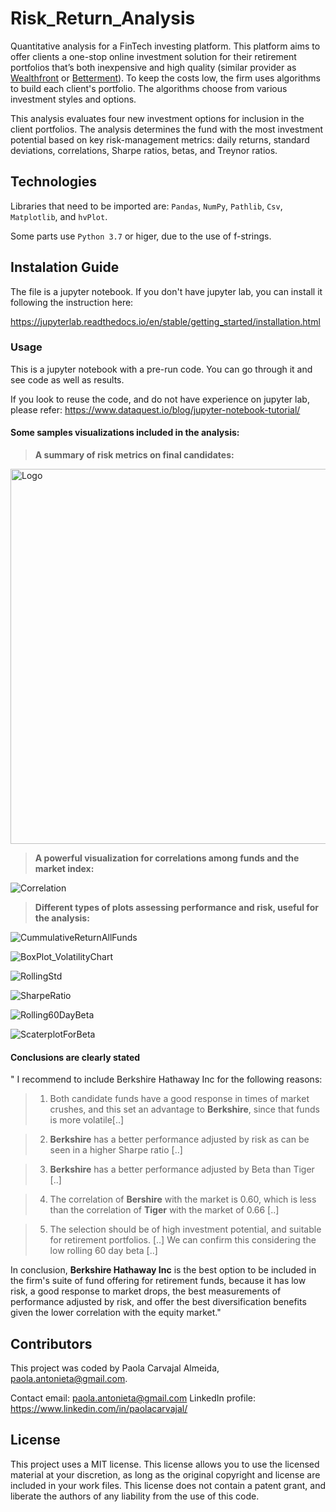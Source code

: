 # Risk_Return_Analysis

Quantitative analysis for a FinTech investing platform. This platform aims to offer clients a one-stop online investment solution for their retirement portfolios that’s both inexpensive and high quality (similar provider as [Wealthfront](https://www.wealthfront.com/) or [Betterment](https://www.betterment.com/)). To keep the costs low, the firm uses algorithms to build each client's portfolio. The algorithms choose from various investment styles and options.

This analysis evaluates four new investment options for inclusion in the client portfolios. The analysis determines the fund with the most investment potential based on key risk-management metrics: daily returns, standard deviations, correlations, Sharpe ratios, betas, and Treynor ratios.


## Technologies

Libraries that need to be imported are:
`Pandas`, `NumPy`, `Pathlib`, `Csv`, `Matplotlib`, and `hvPlot`.

Some parts use `Python 3.7` or higer, due to the use of f-strings.


## Instalation Guide
The file is a jupyter notebook. If you don't have jupyter lab, you can install it following the instruction here:

https://jupyterlab.readthedocs.io/en/stable/getting_started/installation.html


### Usage

This is a jupyter notebook with a pre-run code. You can go through it and see code as well as results. 

If you look to reuse the code, and do not have experience on jupyter lab, please refer:
https://www.dataquest.io/blog/jupyter-notebook-tutorial/


#### Some samples visualizations included in the analysis:

> **A summary of risk metrics on final candidates:**

<img src="Images/07_Risk_metrics_plot.png" alt="Logo" width="1000" height="600">

> **A powerful visualization for correlations among funds and the market index:**

![Correlation](Images/08_CorrelationHeatMap.png)

> **Different types of plots assessing performance and risk, useful for the analysis:**

![CummulativeReturnAllFunds](Images/01_CummulativeReturnAllFunds.png)

![BoxPlot_VolatilityChart](Images/02_BoxPlot_VolatilityChart.png)

![RollingStd](Images/03_RollingStd.png)

![SharpeRatio](Images/04_SharpeRatio.png)

![Rolling60DayBeta](Images/06_Rolling60DayBeta.png)

![ScaterplotForBeta](Images/05_ScaterplotForBeta.png)



#### Conclusions are clearly stated

" I recommend to include Berkshire Hathaway Inc for the following reasons:

>    1) Both candidate funds have a good response in times of market crushes, and this set an advantage to **Berkshire**, since that funds is more volatile[..]

>    2) **Berkshire** has a better performance adjusted by risk as can be seen in a higher Sharpe ratio  [..]

>    3) **Berkshire** has a better performance adjusted by Beta than Tiger [..]

>    4) The correlation of **Bershire** with the market is 0.60, which is less than the correlation of **Tiger** with the market of 0.66 [..]

>    5) The selection should be of high investment potential, and suitable for retirement portfolios. [..] We can confirm this considering the low rolling 60 day beta [..]

In conclusion, **Berkshire Hathaway Inc** is the best option to be included in the firm's suite of fund offering for retirement funds, because it has low risk, a good response to market drops, the best measurements of performance adjusted by risk, and offer the best diversification benefits given the lower correlation with the equity market."


## Contributors
This project was coded by Paola Carvajal Almeida, paola.antonieta@gmail.com.

Contact email: paola.antonieta@gmail.com
LinkedIn profile: https://www.linkedin.com/in/paolacarvajal/


## License
This project uses a MIT license. This license allows you to use the licensed material at your discretion, as long as the original copyright and license are included in your work files. This license does not contain a patent grant,  and liberate the authors of any liability from the use of this code.

